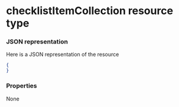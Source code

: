 # checklistItemCollection resource type



### JSON representation

Here is a JSON representation of the resource

<!-- {
  "blockType": "resource",
  "optionalProperties": [

  ],
  "@odata.type": "microsoft.graph.checklistitemcollection"
}-->

```json
{
}

```
### Properties
None

<!-- uuid: 8fcb5dbc-d5aa-4681-8e31-b001d5168d79
2015-10-25 14:57:30 UTC -->
<!-- {
  "type": "#page.annotation",
  "description": "checklistItemCollection resource",
  "keywords": "",
  "section": "documentation",
  "tocPath": ""
}-->